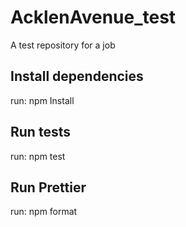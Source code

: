 # AcklenAvenue_test

A test repository for a job

## Install dependencies

run: npm Install

## Run tests

run: npm test

## Run Prettier

run: npm format